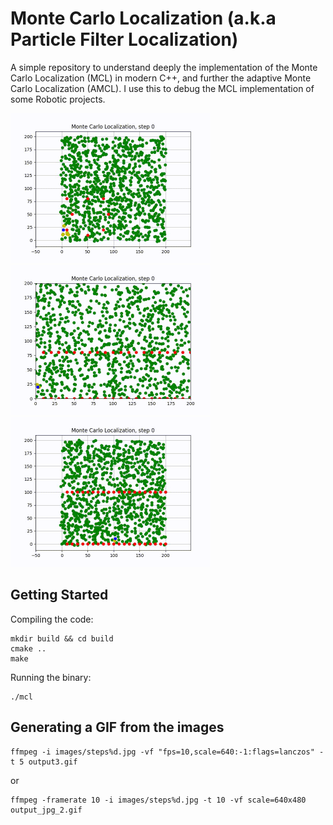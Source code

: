 # Monte Carlo Localization (a.k.a Particle Filter Localization)

A simple repository to understand deeply the implementation of the Monte Carlo Localization (MCL) in modern C++, and further the adaptive Monte Carlo Localization (AMCL). I use this to debug the MCL implementation of some Robotic projects.

<img src="./docs/example1.gif" alt="example1" width="320"/>
<img src="./docs/corridor.gif" alt="moving forward in corridor" width="320"/>
<img src="./docs/corridor2.gif" alt="moving circle in corridor" width="320"/>

## Getting Started

Compiling the code:

```
mkdir build && cd build
cmake ..
make
```

Running the binary:

```
./mcl
```

## Generating a GIF from the images

```
ffmpeg -i images/steps%d.jpg -vf "fps=10,scale=640:-1:flags=lanczos" -t 5 output3.gif
```
or
```
ffmpeg -framerate 10 -i images/steps%d.jpg -t 10 -vf scale=640x480 output_jpg_2.gif
```
